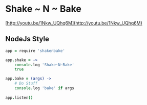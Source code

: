 # Shake ~ N ~ Bake

[http://youtu.be/1Nkw_UQhq6M](http://youtu.be/1Nkw_UQhq6M)

## NodeJs Style

``` coffeescript
app = require 'shakenbake'

app.shake = ->
    console.log 'Shake~N~Bake'
    true

app.bake = (args) ->
    # Do Stuff
    console.log 'bake' if args
  
app.listen()

```